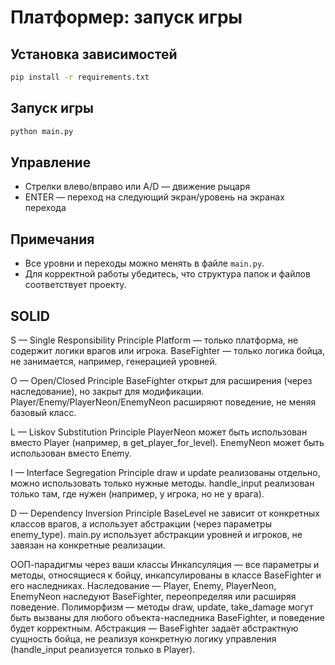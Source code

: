 # Платформер: запуск игры

## Установка зависимостей

```bash
pip install -r requirements.txt
```

## Запуск игры

```bash
python main.py
```

## Управление

- Стрелки влево/вправо или A/D — движение рыцаря
- ENTER — переход на следующий экран/уровень на экранах перехода

## Примечания

- Все уровни и переходы можно менять в файле `main.py`.
- Для корректной работы убедитесь, что структура папок и файлов соответствует проекту.

## SOLID
S — Single Responsibility Principle
Platform — только платформа, не содержит логики врагов или игрока.
BaseFighter — только логика бойца, не занимается, например, генерацией уровней.

O — Open/Closed Principle
BaseFighter открыт для расширения (через наследование), но закрыт для модификации.
Player/Enemy/PlayerNeon/EnemyNeon расширяют поведение, не меняя базовый класс.

L — Liskov Substitution Principle
PlayerNeon может быть использован вместо Player (например, в get_player_for_level).
EnemyNeon может быть использован вместо Enemy.

I — Interface Segregation Principle
draw и update реализованы отдельно, можно использовать только нужные методы.
handle_input реализован только там, где нужен (например, у игрока, но не у врага).

D — Dependency Inversion Principle
BaseLevel не зависит от конкретных классов врагов, а использует абстракции (через параметры enemy_type).
main.py использует абстракции уровней и игроков, не завязан на конкретные реализации.

ООП-парадигмы через ваши классы
Инкапсуляция — все параметры и методы, относящиеся к бойцу, инкапсулированы в классе BaseFighter и его наследниках.
Наследование — Player, Enemy, PlayerNeon, EnemyNeon наследуют BaseFighter, переопределяя или расширяя поведение.
Полиморфизм — методы draw, update, take_damage могут быть вызваны для любого объекта-наследника BaseFighter, и поведение будет корректным.
Абстракция — BaseFighter задаёт абстрактную сущность бойца, не реализуя конкретную логику управления (handle_input реализуется только в Player).
